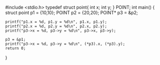 #include <stdio.h> 
typedef struct point{ 
    int x;
    int y;
} POINT;
int main()
{
    struct point p1 = {10,10};
    POINT p2 = {20,20};
    POINT* p3 = &p2;

    printf("p1.x = %d, p1.y = %d\n", p1.x, p1.y);
    printf("p2.x = %d, p2.y = %d\n", p2.x, p2.y);
    printf("p3->x = %d, p3->y = %d\n", p3->x, p3->y);
    
    p3 = &p1;
    printf("p3->x = %d, p3->y = %d\n", (*p3).x, (*p3).y); 
    return 0;
}
